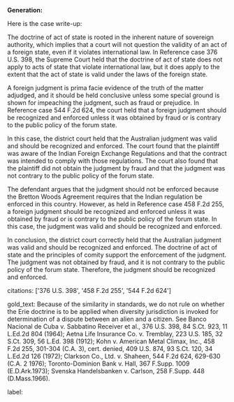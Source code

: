 **Generation:**

Here is the case write-up: 

The doctrine of act of state is rooted in the inherent nature of sovereign authority, which implies that a court will not question the validity of an act of a foreign state, even if it violates international law. In Reference case 376 U.S. 398, the Supreme Court held that the doctrine of act of state does not apply to acts of state that violate international law, but it does apply to the extent that the act of state is valid under the laws of the foreign state.

A foreign judgment is prima facie evidence of the truth of the matter adjudged, and it should be held conclusive unless some special ground is shown for impeaching the judgment, such as fraud or prejudice. In Reference case 544 F.2d 624, the court held that a foreign judgment should be recognized and enforced unless it was obtained by fraud or is contrary to the public policy of the forum state.

In this case, the district court held that the Australian judgment was valid and should be recognized and enforced. The court found that the plaintiff was aware of the Indian Foreign Exchange Regulations and that the contract was intended to comply with those regulations. The court also found that the plaintiff did not obtain the judgment by fraud and that the judgment was not contrary to the public policy of the forum state.

The defendant argues that the judgment should not be enforced because the Bretton Woods Agreement requires that the Indian regulation be enforced in this country. However, as held in Reference case 458 F.2d 255, a foreign judgment should be recognized and enforced unless it was obtained by fraud or is contrary to the public policy of the forum state. In this case, the judgment was valid and should be recognized and enforced.

In conclusion, the district court correctly held that the Australian judgment was valid and should be recognized and enforced. The doctrine of act of state and the principles of comity support the enforcement of the judgment. The judgment was not obtained by fraud, and it is not contrary to the public policy of the forum state. Therefore, the judgment should be recognized and enforced.



citations: ['376 U.S. 398', '458 F.2d 255', '544 F.2d 624']

gold_text: Because of the similarity in standards, we do not rule on whether the Erie doctrine is to be applied when diversity jurisdiction is invoked for determination of a dispute between an alien and a citizen. See Banco Nacional de Cuba v. Sabbatino Receiver et al., 376 U.S. 398, 84 S.Ct. 923, 11 L.Ed.2d 804 (1964); Aetna Life Insurance Co. v. Tremblay, 223 U.S. 185, 32 S.Ct. 309, 56 L.Ed. 398 (1912); Kohn v. American Metal Climax, Inc., 458 F.2d 255, 301-304 (C.A. 3), cert. denied, 409 U.S. 874, 93 S.Ct. 120, 34 L.Ed.2d 126 (1972); Clarkson Co., Ltd. v. Shaheen, 544 F.2d 624, 629-630 (C.A. 2 1976); Toronto-Dominion Bank v. Hall, 367 F.Supp. 1009 (E.D.Ark.1973); Svenska Handelsbanken v. Carlson, 258 F.Supp. 448 (D.Mass.1966).

label: 